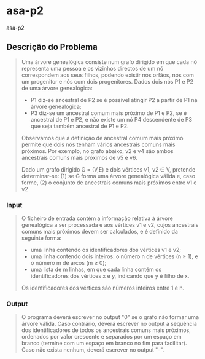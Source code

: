 # asa-p2

asa-p2

## Descrição do Problema

> Uma árvore genealógica consiste num grafo dirigido em que cada nó representa uma pessoa e os
> vizinhos directos de um nó correspondem aos seus filhos, podendo existir nós orfãos, nós com
> um progenitor e nós com dois progenitores. Dados dois nós P1 e P2 de uma árvore genealógica:
>
> - P1 diz-se ancestral de P2 se é possível atingir P2 a partir de P1 na árvore genealógica;
> - P3 diz-se um ancestral comum mais próximo de P1 e P2, se é ancestral de P1 e P2, e não
>   existe um nó P4 descendente de P3 que seja também ancestral de P1 e P2.
>
> Observamos que a definição de ancestral comum mais próximo permite que dois nós tenham
> vários ancestrais comuns mais próximos. Por exemplo, no grafo abaixo, v2 e v4 são ambos
> ancestrais comuns mais próximos de v5 e v6.
>
> Dado um grafo dirigido G = (V,E) e dois vértices $v1$, v2 ∈ V, pretende determinar-se: (1)
> se G forma uma árvore genealógica válida e, caso forme, (2) o conjunto de ancestrais comuns
> mais próximos entre v1 e v2

### Input

> O ficheiro de entrada contém a informação relativa à árvore genealógica a ser processada e aos
> vértices v1 e v2, cujos ancestrais comuns mais próximos devem ser calculados, e é definido da
> seguinte forma:
>
> - uma linha contendo os identificadores dos vértices v1 e v2;
> - uma linha contendo dois inteiros: o número n de vértices (n ≥ 1), e o número m de arcos
>   (m ≥ 0);
> - uma lista de m linhas, em que cada linha contém os identificadores dos vértices x e y,
>   indicando que y é filho de x.
>
> Os identificadores dos vértices são números inteiros entre 1 e n.

### Output

> O programa deverá escrever no output "0" se o grafo não formar uma árvore válida. Caso contrário, deverá escrever no output a sequência dos identificadores de todos os ancestrais comuns
> mais próximos, ordenados por valor crescente e separados por um espaço em branco (termine
> com um espaço em branco no fim para facilitar). Caso não exista nenhum, deverá escrever no
> output "-".
